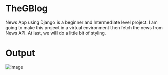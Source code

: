 # TheGBlog
News App using Django is a beginner and Intermediate level project. I am going to make this project in a virtual environment then fetch the news from News API.
At last, we will do a little bit of styling.

# Output

![image](https://github.com/acunmedyaakademi/TheGBlog/assets/75200611/231a106e-da8d-437a-999f-4398fe812d2b)
